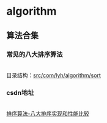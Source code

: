 # algorithm
## 算法合集
### 常见的八大排序算法
<br> 目录结构：[src/com/lyh/algorithm/sort]()
### csdn地址
<br> [排序算法-八大排序实现和性能比较](https://blog.csdn.net/lyhkmm/article/details/78920769)
